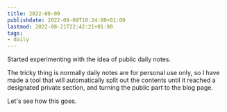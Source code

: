 ```yaml
---
title: 2022-08-09
publishdate: 2022-08-09T10:24:00+01:00
lastmod: 2022-08-21T22:42:21+01:00
tags: 
- daily
---
```








Started experimenting with the idea of public daily notes.



The tricky thing is normally daily notes are for personal use only, so I have made a tool that will automatically split out the contents until it reached a designated private section, and turning the public part to the blog page.



Let's see how this goes.



